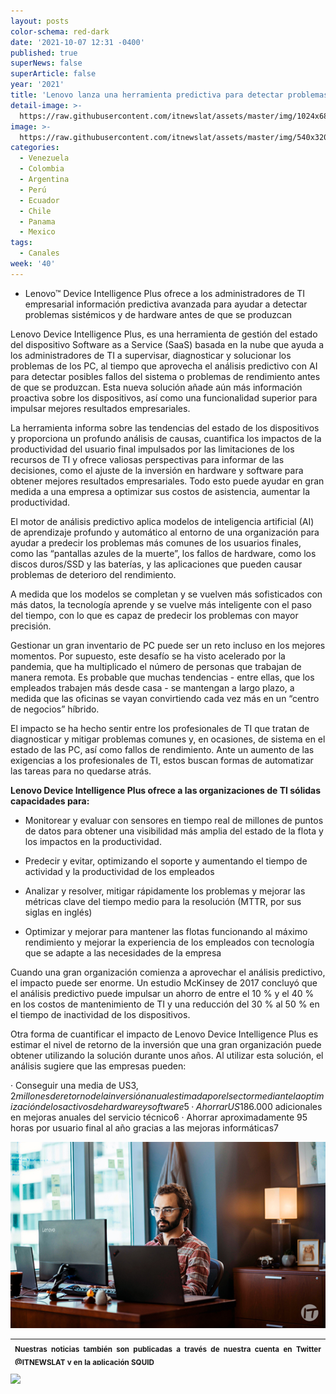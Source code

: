 ```yaml
---
layout: posts
color-schema: red-dark
date: '2021-10-07 12:31 -0400'
published: true
superNews: false
superArticle: false
year: '2021'
title: 'Lenovo lanza una herramienta predictiva para detectar problemas en los PCs '
detail-image: >-
  https://raw.githubusercontent.com/itnewslat/assets/master/img/1024x680/Lenovo-pro-g.jpg
image: >-
  https://raw.githubusercontent.com/itnewslat/assets/master/img/540x320/Lenovo-pro-p.jpg
categories:
  - Venezuela
  - Colombia
  - Argentina
  - Perú
  - Ecuador
  - Chile
  - Panama
  - Mexico
tags:
  - Canales
week: '40'
---
```

- Lenovo™ Device Intelligence Plus ofrece a los administradores de TI empresarial información predictiva avanzada para ayudar a detectar problemas sistémicos y de hardware antes de que se produzcan


Lenovo Device Intelligence Plus, es una herramienta de gestión del estado del dispositivo Software as a Service (SaaS) basada en la nube que ayuda a los administradores de TI a supervisar, diagnosticar y solucionar los problemas de los PC, al tiempo que aprovecha el análisis predictivo con AI para detectar posibles fallos del sistema o problemas de rendimiento antes de que se produzcan.  Esta nueva solución añade aún más información proactiva sobre los dispositivos, así como una funcionalidad superior para impulsar mejores resultados empresariales.  

La herramienta informa sobre las tendencias del estado de los dispositivos y proporciona un profundo análisis de causas, cuantifica los impactos de la productividad del usuario final impulsados por las limitaciones de los recursos de TI y ofrece valiosas perspectivas para informar de las decisiones, como el ajuste de la inversión en hardware y software para obtener mejores resultados empresariales.  Todo esto puede ayudar en gran medida a una empresa a optimizar sus costos de asistencia, aumentar la productividad.

El motor de análisis predictivo aplica modelos de inteligencia artificial (AI) de aprendizaje profundo y automático al entorno de una organización para ayudar a predecir los problemas más comunes de los usuarios finales, como las “pantallas azules de la muerte”, los fallos de hardware, como los discos duros/SSD y las baterías, y las aplicaciones que pueden causar problemas de deterioro del rendimiento.  

A medida que los modelos se completan y se vuelven más sofisticados con más datos, la tecnología aprende y se vuelve más inteligente con el paso del tiempo, con lo que es capaz de predecir los problemas con mayor precisión.

Gestionar un gran inventario de PC puede ser un reto incluso en los mejores momentos.  Por supuesto, este desafío se ha visto acelerado por la pandemia, que ha multiplicado el número de personas que trabajan de manera remota.  Es probable que muchas tendencias - entre ellas, que los empleados trabajen más desde casa - se mantengan a largo plazo, a medida que las oficinas se vayan convirtiendo cada vez más en un “centro de negocios” híbrido.

El impacto se ha hecho sentir entre los profesionales de TI que tratan de diagnosticar y mitigar problemas comunes y, en ocasiones, de sistema en el estado de las PC, así como fallos de rendimiento.  Ante un aumento de las exigencias a los profesionales de TI, estos buscan formas de automatizar las tareas para no quedarse atrás.

**Lenovo Device Intelligence Plus ofrece a las organizaciones de TI sólidas capacidades para:**

- Monitorear y evaluar con sensores en tiempo real de millones de puntos de datos para obtener una visibilidad más amplia del estado de la flota y los impactos en la productividad.

- Predecir y evitar, optimizando el soporte y aumentando el tiempo de actividad y la productividad de los empleados

- Analizar y resolver, mitigar rápidamente los problemas y mejorar las métricas clave del tiempo medio para la resolución (MTTR, por sus siglas en inglés)

- Optimizar y mejorar para mantener las flotas funcionando al máximo rendimiento y mejorar la experiencia de los empleados con tecnología que se adapte a las necesidades de la empresa

Cuando una gran organización comienza a aprovechar el análisis predictivo, el impacto puede ser enorme.  Un estudio McKinsey de 2017 concluyó que el análisis predictivo puede impulsar un ahorro de entre el 10 % y el 40 % en los costos de mantenimiento de TI y una reducción del 30 % al 50 % en el tiempo de inactividad de los dispositivos.

Otra forma de cuantificar el impacto de Lenovo Device Intelligence Plus es estimar el nivel de retorno de la inversión que una gran organización puede obtener utilizando la solución durante unos años.   Al utilizar esta solución, el análisis sugiere que las empresas pueden:

·	Conseguir una media de US$3,2 millones de retorno de la inversión anual estimada por el sector mediante la optimización de los activos de hardware y software5 
·	Ahorrar US$186.000 adicionales en mejoras anuales del servicio técnico6 
·	Ahorrar aproximadamente 95 horas por usuario final al año gracias a las mejoras informáticas7 

![](https://raw.githubusercontent.com/itnewslat/assets/master/img/540x320/Lenovo-pro-p.jpg)

<table style="height: 42px;" width="569">
<tbody>
<tr>
<td style="text-align: justify;"><sub><strong>Nuestras noticias también son publicadas a través de nuestra cuenta en Twitter <a href="https://twitter.com/itnewslat?lang=es">@ITNEWSLAT</a> y en la aplicación <a href="https://squidapp.co/en/">SQUID</a></strong></sub></td>
</tr>
</tbody>
</table>

<img src="https://tracker.metricool.com/c3po.jpg?hash=56f88a41e39ab42c063cc51676587a04"/>